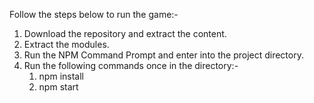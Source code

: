 Follow the steps below to run the game:-
1. Download the repository and extract the content.
2. Extract the modules.
3. Run the NPM Command Prompt and enter into the project directory.
4. Run the following commands once in the directory:-
    1. npm install
	  2. npm start
